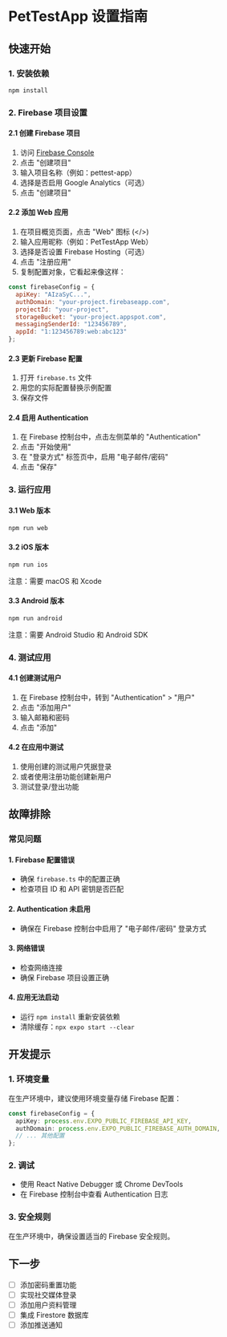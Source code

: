 # PetTestApp 设置指南

## 快速开始

### 1. 安装依赖
```bash
npm install
```

### 2. Firebase 项目设置

#### 2.1 创建 Firebase 项目
1. 访问 [Firebase Console](https://console.firebase.google.com/)
2. 点击 "创建项目"
3. 输入项目名称（例如：pettest-app）
4. 选择是否启用 Google Analytics（可选）
5. 点击 "创建项目"

#### 2.2 添加 Web 应用
1. 在项目概览页面，点击 "Web" 图标 (</>)
2. 输入应用昵称（例如：PetTestApp Web）
3. 选择是否设置 Firebase Hosting（可选）
4. 点击 "注册应用"
5. 复制配置对象，它看起来像这样：

```javascript
const firebaseConfig = {
  apiKey: "AIzaSyC...",
  authDomain: "your-project.firebaseapp.com",
  projectId: "your-project",
  storageBucket: "your-project.appspot.com",
  messagingSenderId: "123456789",
  appId: "1:123456789:web:abc123"
};
```

#### 2.3 更新 Firebase 配置
1. 打开 `firebase.ts` 文件
2. 用您的实际配置替换示例配置
3. 保存文件

#### 2.4 启用 Authentication
1. 在 Firebase 控制台中，点击左侧菜单的 "Authentication"
2. 点击 "开始使用"
3. 在 "登录方式" 标签页中，启用 "电子邮件/密码"
4. 点击 "保存"

### 3. 运行应用

#### 3.1 Web 版本
```bash
npm run web
```

#### 3.2 iOS 版本
```bash
npm run ios
```
注意：需要 macOS 和 Xcode

#### 3.3 Android 版本
```bash
npm run android
```
注意：需要 Android Studio 和 Android SDK

### 4. 测试应用

#### 4.1 创建测试用户
1. 在 Firebase 控制台中，转到 "Authentication" > "用户"
2. 点击 "添加用户"
3. 输入邮箱和密码
4. 点击 "添加"

#### 4.2 在应用中测试
1. 使用创建的测试用户凭据登录
2. 或者使用注册功能创建新用户
3. 测试登录/登出功能

## 故障排除

### 常见问题

#### 1. Firebase 配置错误
- 确保 `firebase.ts` 中的配置正确
- 检查项目 ID 和 API 密钥是否匹配

#### 2. Authentication 未启用
- 确保在 Firebase 控制台中启用了 "电子邮件/密码" 登录方式

#### 3. 网络错误
- 检查网络连接
- 确保 Firebase 项目设置正确

#### 4. 应用无法启动
- 运行 `npm install` 重新安装依赖
- 清除缓存：`npx expo start --clear`

## 开发提示

### 1. 环境变量
在生产环境中，建议使用环境变量存储 Firebase 配置：

```typescript
const firebaseConfig = {
  apiKey: process.env.EXPO_PUBLIC_FIREBASE_API_KEY,
  authDomain: process.env.EXPO_PUBLIC_FIREBASE_AUTH_DOMAIN,
  // ... 其他配置
};
```

### 2. 调试
- 使用 React Native Debugger 或 Chrome DevTools
- 在 Firebase 控制台中查看 Authentication 日志

### 3. 安全规则
在生产环境中，确保设置适当的 Firebase 安全规则。

## 下一步

- [ ] 添加密码重置功能
- [ ] 实现社交媒体登录
- [ ] 添加用户资料管理
- [ ] 集成 Firestore 数据库
- [ ] 添加推送通知 